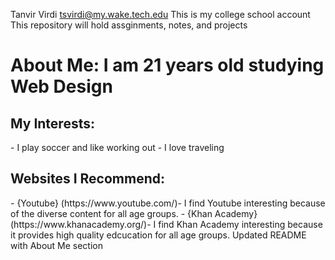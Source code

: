 Tanvir Virdi tsvirdi@my.wake.tech.edu
This is my college school account
This repository will hold assginments, notes, and projects
  <h1>About Me: I am 21 years old studying Web Design</h1>
  <h2>My Interests:</h2>
-   I play soccer and like working out
-   I love traveling
 <h2>Websites I Recommend:</h2>
-   {Youtube} (https://www.youtube.com/)- I find Youtube interesting because of the diverse content for all age groups. 
-   {Khan Academy} (https://www.khanacademy.org/)- I find Khan Academy interesting because it provides high quality edcucation for all age groups. 
Updated README with About Me section
